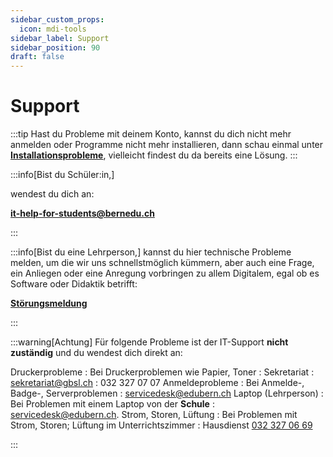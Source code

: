 ```yaml
---
sidebar_custom_props:
  icon: mdi-tools
sidebar_label: Support
sidebar_position: 90
draft: false
---
```


#  Support

:::tip
Hast du Probleme mit deinem Konto, kannst du dich nicht mehr anmelden oder Programme nicht mehr installieren, dann schau einmal unter [**Installationsprobleme**](docs\byod\installationsprobleme\README.md), vielleicht findest du da bereits eine Lösung.
:::

:::info[Bist du Schüler:in,]

wendest du dich an:

**it-help-for-students@bernedu.ch**



:::

:::info[Bist du eine Lehrperson,]
kannst du hier technische Probleme melden, um die wir uns schnellstmöglich kümmern, aber auch eine Frage, ein Anliegen oder eine Anregung vorbringen zu allem Digitalem, egal ob es Software oder Didaktik betrifft: 

[**Störungsmeldung**](https://forms.office.com/r/akUrVUFaRu)

:::

:::warning[Achtung]
Für folgende Probleme ist der IT-Support **nicht zuständig** und du wendest dich direkt an: 

Druckerprobleme
: Bei Druckerproblemen wie Papier, Toner : Sekretariat 
: sekretariat@gbsl.ch
: 032 327 07 07
Anmeldeprobleme
: Bei Anmelde-, Badge-, Serverproblemen
: servicedesk@edubern.ch
Laptop (Lehrperson)
: Bei Problemen mit einem Laptop von der **Schule**
: servicedesk@edubern.ch.
Strom, Storen, Lüftung
: Bei Problemen mit Strom, Storen; Lüftung im Unterrichtszimmer
: Hausdienst <a href="tel:+41323270669"> 032 327 06 69</a>

:::
